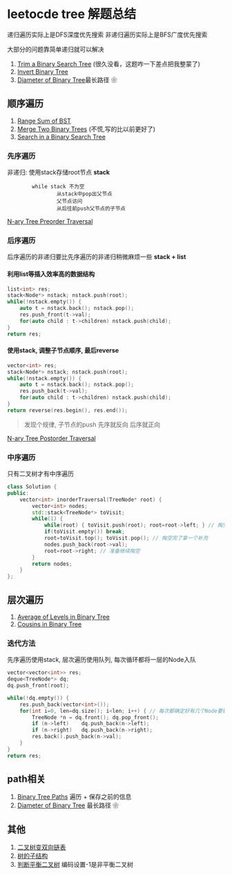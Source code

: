 # leetocde tree 解题总结

递归遍历实际上是DFS深度优先搜索
非递归遍历实际上是BFS广度优先搜索

大部分的问题靠简单递归就可以解决
1. [Trim a Binary Search Tree](https://leetcode.com/problems/trim-a-binary-search-tree/) (很久没看，这题咋一下差点把我整蒙了)
2. [Invert Binary Tree](https://leetcode.com/problems/invert-binary-tree/)
3. [Diameter of Binary Tree](https://leetcode.com/problems/diameter-of-binary-tree/)最长路径 ❀


## 顺序遍历

1. [Range Sum of BST](https://leetcode.com/problems/range-sum-of-bst/)
2. [Merge Two Binary Trees](https://leetcode.com/problems/merge-two-binary-trees/) (不慌,写的比以前更好了)
3. [Search in a Binary Search Tree](https://leetcode.com/problems/search-in-a-binary-search-tree/)

### 先序遍历
非递归:  使用stack存储root节点 **stack**
```
        while stack 不为空
                从stack中pop出父节点
                父节点访问
                从后往前push父节点的子节点
```

[N-ary Tree Preorder Traversal](https://leetcode.com/problems/n-ary-tree-preorder-traversal/)



### 后序遍历
后序遍历的非递归要比先序遍历的非递归稍微麻烦一些 **stack + list**

#### 利用list等插入效率高的数据结构
``` cpp
list<int> res;
stack<Node*> nstack; nstack.push(root);
while(!nstack.empty()) {
    auto t = nstack.back(); nstack.pop();
    res.push_front(t->val);
    for(auto child : t->children) nstack.push(child);
}
return res;
```


#### 使用stack, 调整子节点顺序, 最后reverse
``` cpp
vector<int> res;
stack<Node*> nstack; nstack.push(root);
while(!nstack.empty()) {
    auto t = nstack.back(); nstack.pop();
    res.push_back(t->val);
    for(auto child : t->children) nstack.push(child);
}
return reverse(res.begin(), res.end());
```

> 发现个规律, 子节点的push 先序就反向 后序就正向

[N-ary Tree Postorder Traversal](https://leetcode.com/problems/n-ary-tree-postorder-traversal/)


### 中序遍历
只有二叉树才有中序遍历
``` c++
class Solution {
public:
    vector<int> inorderTraversal(TreeNode* root) {
        vector<int> nodes;
        std::stack<TreeNode*> toVisit;
        while(1) {
            while(root) { toVisit.push(root); root=root->left; } // 掏空
            if(toVisit.empty()) break; 
            root=toVisit.top(); toVisit.pop(); // 掏空完了拿一个补充
            nodes.push_back(root->val); 
            root=root->right; // 准备继续掏空
        }
        return nodes;
    }
};
```


## 层次遍历
1. [Average of Levels in Binary Tree](https://leetcode.com/problems/average-of-levels-in-binary-tree/)
2. [Cousins in Binary Tree](https://leetcode.com/problems/cousins-in-binary-tree/)


### 迭代方法
先序遍历使用stack, 层次遍历使用队列, 每次循环都将一层的Node入队
``` cpp
vector<vector<int>> res;
deque<TreeNode*> dq;
dq.push_front(root);

while(!dq.empty()) {
    res.push_back(vector<int>());
    for(int i=0, len=dq.size(); i<len; i++) { // 每次都确定好有几个Node要循环
        TreeNode *n = dq.front(); dq.pop_front();
        if (n->left)    dq.push_back(n->left);
        if (n->right)   dq.push_back(n->right);
        res.back().push_back(n->val);
    }
}
return res;
```



## path相关

1. [Binary Tree Paths](https://leetcode.com/problems/binary-tree-paths/) 遍历 + 保存之前的信息
2. [Diameter of Binary Tree](https://leetcode.com/problems/diameter-of-binary-tree/) 最长路径 ❀

## 其他
1. [二叉树变双向链表](https://leetcode-cn.com/problems/er-cha-sou-suo-shu-yu-shuang-xiang-lian-biao-lcof/)
2. [树的子结构](https://leetcode-cn.com/problems/shu-de-zi-jie-gou-lcof/)
3. [判断平衡二叉树](https://leetcode-cn.com/problems/ping-heng-er-cha-shu-lcof/) 编码设置-1是非平衡二叉树

